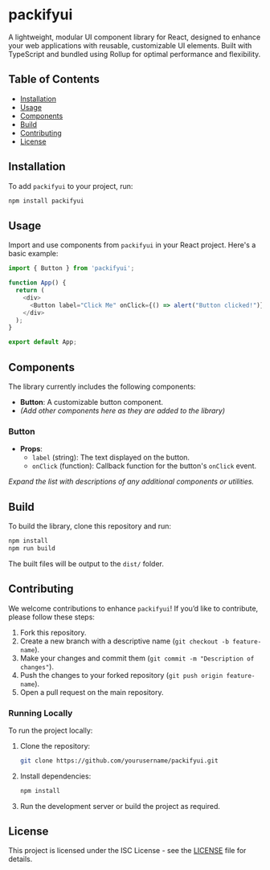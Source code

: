 # packifyui

A lightweight, modular UI component library for React, designed to enhance your web applications with reusable, customizable UI elements. Built with TypeScript and bundled using Rollup for optimal performance and flexibility.

## Table of Contents

- [Installation](#installation)
- [Usage](#usage)
- [Components](#components)
- [Build](#build)
- [Contributing](#contributing)
- [License](#license)

## Installation

To add `packifyui` to your project, run:

```bash
npm install packifyui
```

## Usage

Import and use components from `packifyui` in your React project. Here's a basic example:

```javascript
import { Button } from 'packifyui';

function App() {
  return (
    <div>
      <Button label="Click Me" onClick={() => alert("Button clicked!")} />
    </div>
  );
}

export default App;
```

## Components

The library currently includes the following components:

- **Button**: A customizable button component.
- *(Add other components here as they are added to the library)*

### Button

- **Props**:
  - `label` (string): The text displayed on the button.
  - `onClick` (function): Callback function for the button's `onClick` event.

*Expand the list with descriptions of any additional components or utilities.*

## Build

To build the library, clone this repository and run:

```bash
npm install
npm run build
```

The built files will be output to the `dist/` folder.

## Contributing

We welcome contributions to enhance `packifyui`! If you’d like to contribute, please follow these steps:

1. Fork this repository.
2. Create a new branch with a descriptive name (`git checkout -b feature-name`).
3. Make your changes and commit them (`git commit -m "Description of changes"`).
4. Push the changes to your forked repository (`git push origin feature-name`).
5. Open a pull request on the main repository.

### Running Locally

To run the project locally:

1. Clone the repository:
   ```bash
   git clone https://github.com/yourusername/packifyui.git
   ```
2. Install dependencies:
   ```bash
   npm install
   ```
3. Run the development server or build the project as required.

## License

This project is licensed under the ISC License - see the [LICENSE](LICENSE) file for details.
